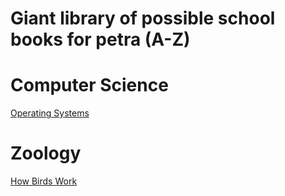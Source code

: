 # Giant library of possible school books for petra (A-Z)

# Computer Science
[Operating Systems](https://os.ecci.ucr.ac.cr/slides/Abraham-Silberschatz-Operating-System-Concepts-10th-2018.pdf)

# Zoology
[How Birds Work](https://www.thriftbooks.com/w/how-birds-work_marianne-taylor/22345626/item/64146294/?utm_source=google&utm_medium=cpc&utm_campaign=pmax_high_vol_scarce_%2410_%2450_17400876848&utm_adgroup=&utm_term=&utm_content=&gad_source=1&gad_campaignid=17400878123&gclid=Cj0KCQjwrc7GBhCfARIsAHGcW5WCnnfm-kGi3a4fa5Fxwb_FSlTgGe_hQmIcc2YHbgAGEVcBa3QyzNcaAmBkEALw_wcB#idiq=64146294&edition=23867629)
